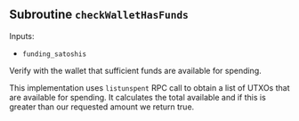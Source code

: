## Subroutine `checkWalletHasFunds`

Inputs:

-   `funding_satoshis`

Verify with the wallet that sufficient funds are available for spending.

This implementation uses `listunspent` RPC call to obtain a list of UTXOs that are available for spending. It calculates the total available and if this is greater than our requested amount we return true.
